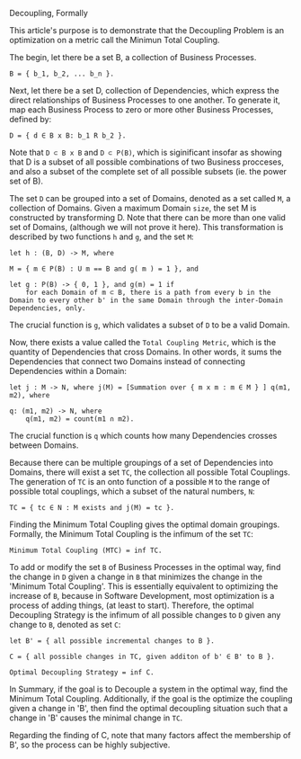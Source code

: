Decoupling, Formally

This article's purpose is to demonstrate that the Decoupling Problem is an optimization on a metric call the Minimun Total Coupling.


The begin, let there be a set B, a collection of Business Processes.

	B = { b_1, b_2, ... b_n }.



Next, let there be a set D, collection of Dependencies, which express the direct relationships of Business Processes to one another. To generate it, map each Business Process to zero or more other Business Processes, defined by:

	D = { d ∈ B x B: b_1 R b_2 }. 
 

Note that `D ⊂ B x B` and `D ⊂ P(B)`, which is siginificant insofar as showing that D is a subset of all possible combinations of two Business procceses, and also a subset of the complete set of all possible subsets (ie. the power set of B).


The set `D` can be grouped into a set of Domains, denoted as a set called `M`, a collection of Domains. Given a maximum Domain `size`, the set M is constructed by transforming D. Note that there can be more than one valid set of Domains, (although we will not prove it here). This transformation is described by two functions `h` and `g`, and the set `M`:


	let h : (B, D) -> M, where

	M = { m ∈ P(B) : U m == B and g( m ) = 1 }, and

	let g : P(B) -> { 0, 1 }, and g(m) = 1 if
		for each Domain of m ⊂ B, there is a path from every b in the Domain to every other b' in the same Domain through the inter-Domain Dependencies, only.

The crucial function is `g`, which validates a subset of `D` to be a valid Domain.

Now, there exists a value called the `Total Coupling Metric`, which is the quantity of Dependencies that cross Domains. In other words, it sums the Dependencies that connect two Domains instead of connecting Dependencies within a Domain:

 	let j : M -> N, where j(M) = [Summation over { m x m : m ∈ M } ] q(m1, m2), where

	q: (m1, m2) -> N, where
		q(m1, m2) = count(m1 ∩ m2).

The crucial function is `q` which counts how many Dependencies crosses between Domains.


Because there can be multiple groupings of a set of Dependencies into Domains, there will exist a set `TC`, the collection all possible Total Couplings. The generation of `TC` is an onto function of a possible `M` to the range of possible total couplings, which a subset of the natural numbers, `N`:

	TC = { tc ∈ N : M exists and j(M) = tc }.


Finding the Minimum Total Coupling gives the optimal domain groupings. Formally, the Minimum Total Coupling is the infimum of the set `TC`:

	Minimum Total Coupling (MTC) = inf TC.



To add or modify the set `B` of Business Processes in the optimal way, find the change in `D` given a change in `B` that minimizes the change in the 'Minimum Total Coupling'. This is essentially equivalent to optimizing the increase of `B`, because in Software Development, most optimization is a process of adding things, (at least to start). Therefore, the optimal Decoupling Strategy is the infimum of all possible changes to `D` given any change to `B`, denoted as set `C`:

	let B' = { all possible incremental changes to B }.

	C = { all possible changes in TC, given additon of b' ∈ B' to B }.

	Optimal Decoupling Strategy = inf C.


In Summary, if the goal is to Decouple a system in the optimal way, find the Minimum Total Coupling. Additionally, if the goal is the optimize the coupling given a change in 'B', then find the optimal decoupling situation such that a change in 'B' causes the minimal change in `TC`.

Regarding the finding of C, note that many factors affect the membership of B', so the process can be highly subjective.

